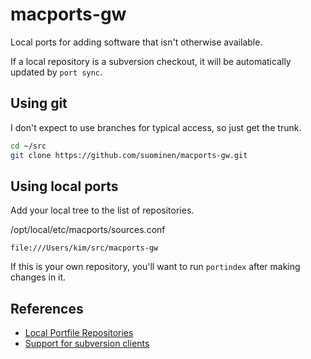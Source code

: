 macports-gw
===========

Local ports for adding software that isn't otherwise available.

If a local repository is a subversion checkout, it will be automatically
updated by `port sync`.


Using git
---------

I don't expect to use branches for typical access, so just get the trunk.

```sh
cd ~/src
git clone https://github.com/suominen/macports-gw.git
```


Using local ports
-----------------

Add your local tree to the list of repositories.

/opt/local/etc/macports/sources.conf

```
file:///Users/kim/src/macports-gw
```

If this is your own repository, you'll want to run `portindex` after
making changes in it.


References
----------

* [Local Portfile Repositories][localrepos]
* [Support for subversion clients][ghsvn]


[ghsvn]: https://help.github.com/articles/support-for-subversion-clients
[localrepos]: https://www.macports.org/guide/#development.local-repositories
